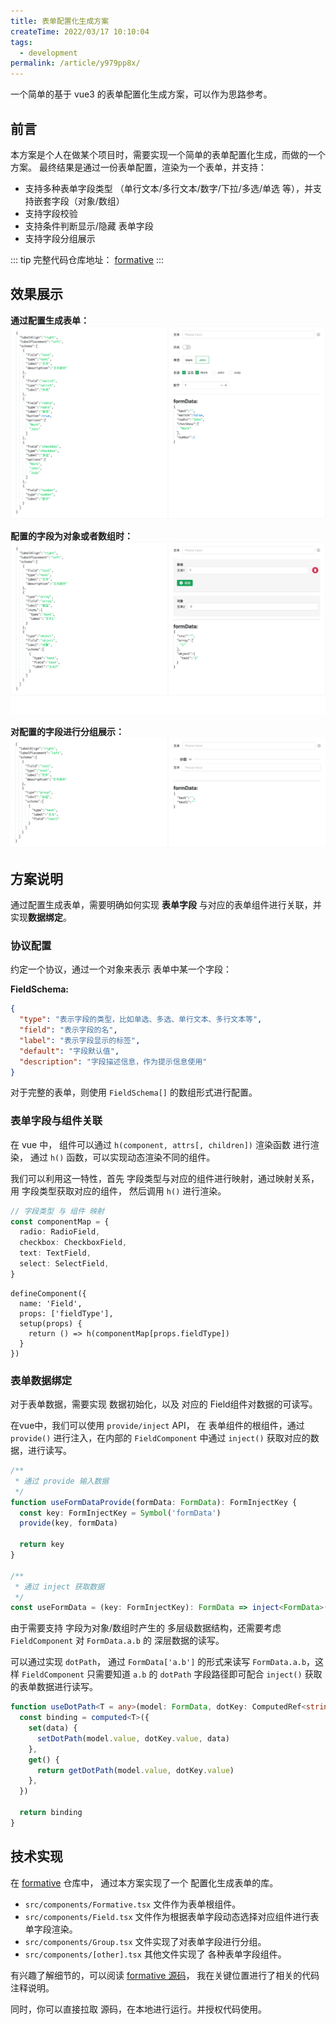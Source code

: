 ```yaml
---
title: 表单配置化生成方案
createTime: 2022/03/17 10:10:04
tags:
  - development
permalink: /article/y979pp8x/
---
```


一个简单的基于 vue3 的表单配置化生成方案，可以作为思路参考。

<!-- more -->

## 前言

本方案是个人在做某个项目时，需要实现一个简单的表单配置化生成，而做的一个方案。
最终结果是通过一份表单配置，渲染为一个表单，并支持：

- 支持多种表单字段类型 （单行文本/多行文本/数字/下拉/多选/单选 等），并支持嵌套字段（对象/数组）
- 支持字段校验
- 支持条件判断显示/隐藏 表单字段
- 支持字段分组展示

::: tip
完整代码仓库地址： [formative](https://github.com/pengzhanbo/formative)
:::

## 效果展示

**通过配置生成表单：**
![demo 1](/images/formative-demo-1.png)

**配置的字段为对象或者数组时：**
![demo 2](/images/formative-demo-2.png)

**对配置的字段进行分组展示：**
![demo 3](/images/formative-demo-3.png)

## 方案说明

通过配置生成表单，需要明确如何实现 **表单字段** 与对应的表单组件进行关联，并实现**数据绑定**。

### 协议配置

约定一个协议，通过一个对象来表示 表单中某一个字段：

**FieldSchema:**

```json
{
  "type": "表示字段的类型，比如单选、多选、单行文本、多行文本等",
  "field": "表示字段的名",
  "label": "表示字段显示的标签",
  "default": "字段默认值",
  "description": "字段描述信息，作为提示信息使用"
}
```

对于完整的表单，则使用 `FieldSchema[]` 的数组形式进行配置。

### 表单字段与组件关联

在 vue 中， 组件可以通过 `h(component, attrs[, children])` 渲染函数 进行渲染，
通过 `h()` 函数，可以实现动态渲染不同的组件。

我们可以利用这一特性，首先 字段类型与对应的组件进行映射，通过映射关系，用 字段类型获取对应的组件，
然后调用 `h()` 进行渲染。

```ts
// 字段类型 与 组件 映射
const componentMap = {
  radio: RadioField,
  checkbox: CheckboxField,
  text: TextField,
  select: SelectField,
}
```

```tsx
defineComponent({
  name: 'Field',
  props: ['fieldType'],
  setup(props) {
    return () => h(componentMap[props.fieldType])
  }
})
```

### 表单数据绑定

对于表单数据，需要实现 数据初始化，以及 对应的 Field组件对数据的可读写。

在vue中，我们可以使用 `provide/inject` API， 在 表单组件的根组件，通过 `provide()` 进行注入，在内部的
`FieldComponent` 中通过 `inject()` 获取对应的数据，进行读写。

```ts
/**
 * 通过 provide 输入数据
 */
function useFormDataProvide(formData: FormData): FormInjectKey {
  const key: FormInjectKey = Symbol('formData')
  provide(key, formData)

  return key
}

/**
 * 通过 inject 获取数据
 */
const useFormData = (key: FormInjectKey): FormData => inject<FormData>(key)!
```

由于需要支持 字段为对象/数组时产生的 多层级数据结构，还需要考虑 `FieldComponent` 对 `FormData.a.b` 的
深层数据的读写。

可以通过实现 `dotPath`， 通过 `FormData['a.b']` 的形式来读写 `FormData.a.b`，这样 `FieldComponent`
只需要知道 `a.b` 的 `dotPath` 字段路径即可配合 `inject()` 获取的表单数据进行读写。

```ts
function useDotPath<T = any>(model: FormData, dotKey: ComputedRef<string>) {
  const binding = computed<T>({
    set(data) {
      setDotPath(model.value, dotKey.value, data)
    },
    get() {
      return getDotPath(model.value, dotKey.value)
    },
  })

  return binding
}
```

## 技术实现

在 [formative](https://github.com/pengzhanbo/formative) 仓库中， 通过本方案实现了一个 配置化生成表单的库。

- `src/components/Formative.tsx` 文件作为表单根组件。
- `src/components/Field.tsx` 文件作为根据表单字段动态选择对应组件进行表单字段渲染。
- `src/components/Group.tsx` 文件实现了对表单字段进行分组。
- `src/components/[other].tsx` 其他文件实现了 各种表单字段组件。

有兴趣了解细节的，可以阅读 [formative 源码](https://github.com/pengzhanbo/formative)，
我在关键位置进行了相关的代码注释说明。

同时，你可以直接拉取 源码，在本地进行运行。并授权代码使用。
